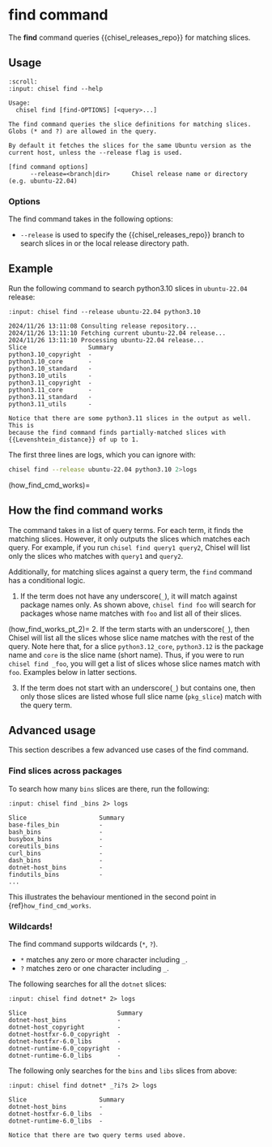 # find command

The **find** command queries {{chisel_releases_repo}} for matching slices.

## Usage

```{terminal}
:scroll:
:input: chisel find --help

Usage:
  chisel find [find-OPTIONS] [<query>...]

The find command queries the slice definitions for matching slices.
Globs (* and ?) are allowed in the query.

By default it fetches the slices for the same Ubuntu version as the
current host, unless the --release flag is used.

[find command options]
      --release=<branch|dir>      Chisel release name or directory (e.g. ubuntu-22.04)
```

### Options

The find command takes in the following options:

- `--release` is used to specify the {{chisel_releases_repo}} branch to search
  slices in or the local release directory path.

## Example

Run the following command to search python3.10 slices in `ubuntu-22.04` release:

```{terminal}
:input: chisel find --release ubuntu-22.04 python3.10

2024/11/26 13:11:08 Consulting release repository...
2024/11/26 13:11:10 Fetching current ubuntu-22.04 release...
2024/11/26 13:11:10 Processing ubuntu-22.04 release...
Slice                 Summary
python3.10_copyright  -
python3.10_core       -
python3.10_standard   -
python3.10_utils      -
python3.11_copyright  -
python3.11_core       -
python3.11_standard   -
python3.11_utils      -
```

```{note}
Notice that there are some python3.11 slices in the output as well. This is
because the find command finds partially-matched slices with
{{Levenshtein_distance}} of up to 1.
```

The first three lines are logs, which you can ignore with:

```sh
chisel find --release ubuntu-22.04 python3.10 2>logs
```

(how_find_cmd_works)=
## How the find command works

The command takes in a list of query terms. For each term, it finds the matching
slices. However, it only outputs the slices which matches each query. For
example, if you run `chisel find query1 query2`, Chisel will list only the
slices who matches with `query1` and `query2`.

Additionally, for matching slices against a query term, the `find` command has
a conditional logic.

1. If the term does not have any underscore(`_`), it will match against package
   names only. As shown above, `chisel find foo` will search for packages whose
   name matches with `foo` and list all of their slices.

(how_find_works_pt_2)=
2. If the term starts with an underscore(`_`), then Chisel will list all the
   slices whose slice name matches with the rest of the query. Note here that,
   for a slice `python3.12_core`, `python3.12` is the package name and `core` is
   the slice name (short name). Thus, if you were to run `chisel find _foo`, you
   will get a list of slices whose slice names match with `foo`. Examples below
   in latter sections.

3. If the term does not start with an underscore(`_`) but contains one, then
   only those slices are listed whose full slice name (`pkg_slice`) match with
   the query term.

## Advanced usage

This section describes a few advanced use cases of the find command.

### Find slices across packages

To search how many `bins` slices are there, run the following:

```{terminal}
:input: chisel find _bins 2> logs

Slice                    Summary
base-files_bin           -
bash_bins                -
busybox_bins             -
coreutils_bins           -
curl_bins                -
dash_bins                -
dotnet-host_bins         -
findutils_bins           -
...
```

This illustrates the behaviour mentioned in the second point in
{ref}`how_find_cmd_works`.

### Wildcards!

The find command supports wildcards (`*`, `?`).

- `*` matches any zero or more character including `_`.
- `?` matches zero or one character including `_`.

The following searches for all the `dotnet` slices:

```{terminal}
:input: chisel find dotnet* 2> logs

Slice                         Summary
dotnet-host_bins              -
dotnet-host_copyright         -
dotnet-hostfxr-6.0_copyright  -
dotnet-hostfxr-6.0_libs       -
dotnet-runtime-6.0_copyright  -
dotnet-runtime-6.0_libs       -
```

The following only searches for the `bins` and `libs` slices from above:

```{terminal}
:input: chisel find dotnet* _?i?s 2> logs

Slice                    Summary
dotnet-host_bins         -
dotnet-hostfxr-6.0_libs  -
dotnet-runtime-6.0_libs  -
```

```{note}
Notice that there are two query terms used above.
```
